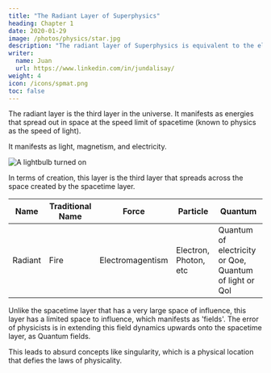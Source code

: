 ```yaml
---
title: "The Radiant Layer of Superphysics"
heading: Chapter 1
date: 2020-01-29
image: /photos/physics/star.jpg
description: "The radiant layer of Superphysics is equivalent to the electromagentic field in Physics"
writer:
  name: Juan
  url: https://www.linkedin.com/in/jundalisay/
weight: 4
icon: /icons/spmat.png
toc: false
---
```



The radiant layer is the third layer in the universe. It manifests as energies that spread out in space at the speed limit of spacetime (known to physics as the speed of light). 

It manifests as light, magnetism, and electricity.

![A lightbulb turned on](/photos/physics/light.jpg)

In terms of creation, this layer is the third layer that spreads across the space created by the spacetime layer.

Name | Traditional Name | Force | Particle | Quantum
--- | --- | --- | --- | ---
Radiant | Fire | Electromagentism | Electron, Photon, etc | Quantum of electricity or Qoe, Quantum of light or Qol


Unlike the spacetime layer that has a very large space of influence, this layer has a limited space to influence, which manifests as 'fields'. The error of physicists is in extending this field dynamics upwards onto the spacetime layer, as Quantum fields. 

This leads to absurd concepts like singularity, which is a physical location that defies the laws of physicality. 
